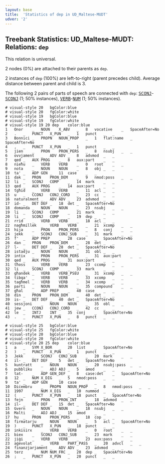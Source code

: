 ```yaml
---
layout: base
title:  'Statistics of dep in UD_Maltese-MUDT'
udver: '2'
---
```


## Treebank Statistics: UD_Maltese-MUDT: Relations: `dep`

This relation is universal.

2 nodes (0%) are attached to their parents as `dep`.

2 instances of `dep` (100%) are left-to-right (parent precedes child).
Average distance between parent and child is 3.

The following 2 pairs of parts of speech are connected with `dep`: <tt><a href="mt_mudt-pos-SCONJ.html">SCONJ</a></tt>-<tt><a href="mt_mudt-pos-SCONJ.html">SCONJ</a></tt> (1; 50% instances), <tt><a href="mt_mudt-pos-VERB.html">VERB</a></tt>-<tt><a href="mt_mudt-pos-NUM.html">NUM</a></tt> (1; 50% instances).


~~~ conllu
# visual-style 20	bgColor:blue
# visual-style 20	fgColor:white
# visual-style 19	bgColor:blue
# visual-style 19	fgColor:white
# visual-style 19 20 dep	color:blue
1	Onor	_	NOUN	X_ABV	_	8	vocative	_	SpaceAfter=No
2	.	_	PUNCT	X_PUN	_	1	punct	_	_
3	Bonnici	_	PROPN	NOUN_PROP	_	1	flat:name	_	SpaceAfter=No
4	,	_	PUNCT	X_PUN	_	1	punct	_	_
5	jien	_	PRON	PRON_PERS	_	8	nsubj	_	_
6	ovvjament	_	ADV	ADV	_	8	advmod	_	_
7	qed	_	AUX	PROG	_	8	aux:part	_	_
8	nieħu	_	VERB	VERB	_	0	root	_	_
9	nota	_	NOUN	NOUN	_	8	obj	_	_
10	ta'	_	ADP	GEN	_	11	case	_	_
11	dak	_	PRON	PRON_DEM	_	9	nmod:poss	_	_
12	li	_	SCONJ	COMP	_	14	mark	_	_
13	qed	_	AUX	PROG	_	14	aux:part	_	_
14	tgħid	_	VERB	VERB	_	11	acl	_	_
15	u	_	CCONJ	CONJ_CORD	_	23	cc	_	_
16	naturalment	_	ADV	ADV	_	23	advmod	_	_
17	id-	_	DET	DEF	_	18	det	_	SpaceAfter=No
18	domanda	_	NOUN	NOUN	_	23	nsubj	_	_
19	li	_	SCONJ	COMP	_	21	mark	_	_
20	li	_	SCONJ	COMP	_	19	dep	_	_
21	rrid	_	VERB	VERB	_	18	acl	_	_
22	nagħmillek	_	VERB	VERB	_	21	xcomp	_	_
23	hija	_	PRON	PRON_PERS	_	8	conj	_	_
24	jekk	_	SCONJ	CONJ_SUB	_	31	mark	_	_
25	f'	_	ADP	PREP	_	28	case	_	SpaceAfter=No
26	dan	_	PRON	PRON_DEM	_	28	det	_	_
27	l-	_	DET	DEF	_	28	det	_	SpaceAfter=No
28	istadju	_	NOUN	NOUN	_	31	obl	_	_
29	intix	_	PRON	PRON_PERS	_	31	aux:part	_	_
30	qed	_	AUX	PROG	_	31	aux:part	_	_
31	tħoss	_	VERB	VERB	_	23	ccomp	_	_
32	li	_	SCONJ	COMP	_	33	mark	_	_
33	għandek	_	VERB	VERB_PSEU	_	31	xcomp	_	_
34	tibqa'	_	VERB	VERB	_	33	xcomp	_	_
35	tagħmel	_	VERB	VERB	_	34	xcomp	_	_
36	parti	_	NOUN	NOUN	_	35	compound	_	_
37	għal	_	ADP	PREP	_	40	case	_	_
38	din	_	PRON	PRON_DEM	_	40	det	_	_
39	is-	_	DET	DEF	_	40	det	_	SpaceAfter=No
40	sessjoni	_	NOUN	NOUN	_	35	obl	_	_
41	jew	_	CCONJ	CONJ_CORD	_	42	cc	_	_
42	le	_	INTJ	INT	_	35	conj	_	SpaceAfter=No
43	.	_	PUNCT	X_PUN	_	8	punct	_	_

~~~


~~~ conllu
# visual-style 25	bgColor:blue
# visual-style 25	fgColor:white
# visual-style 20	bgColor:blue
# visual-style 20	fgColor:white
# visual-style 20 25 dep	color:blue
1	a	_	SYM	X_BOR	_	20	list	_	SpaceAfter=No
2	)	_	PUNCT	X_PUN	_	1	punct	_	_
3	Jekk	_	SCONJ	CONJ_SUB	_	20	mark	_	_
4	il-	_	DET	DEF	_	5	det	_	SpaceAfter=No
5	kuntratt	_	NOUN	NOUN	_	20	nsubj:pass	_	_
6	pubbliku	_	ADJ	ADJ	_	5	amod	_	_
7	tat-	_	ADP	GEN_DEF	_	8	case:det	_	SpaceAfter=No
8	12	_	NUM	X_DIG	_	5	nmod:poss	_	_
9	ta'	_	ADP	GEN	_	10	case	_	_
10	Diċembru	_	PROPN	NOUN_PROP	_	8	nmod:poss	_	_
11	1997	_	NUM	X_DIG	_	10	nummod	_	_
12	(	_	PUNCT	X_PUN	_	18	punct	_	SpaceAfter=No
13	fejn	_	PRON	PRON_INT	_	18	advmod	_	_
14	il-	_	DET	DEF	_	15	det	_	SpaceAfter=No
15	Gvern	_	NOUN	NOUN	_	18	nsubj	_	_
16	Malti	_	ADJ	ADJ	_	15	amod	_	_
17	hu	_	PRON	PRON_PERS	_	18	cop	_	_
18	firmatarju	_	NOUN	NOUN	_	5	acl	_	SpaceAfter=No
19	)	_	PUNCT	X_PUN	_	18	punct	_	_
20	inkisirx	_	VERB	VERB	_	0	root	_	_
21	biex	_	SCONJ	CONJ_SUB	_	23	mark	_	_
22	jiġi	_	VERB	VERB	_	23	aux:pass	_	_
23	aġevolat	_	VERB	PART_PASS	_	20	advcl	_	_
24	finanzjarjament	_	ADV	ADV	_	23	advmod	_	_
25	terz	_	NUM	NUM_FRC	_	20	dep	_	SpaceAfter=No
26	;	_	PUNCT	X_PUN	_	20	punct	_	_

~~~


